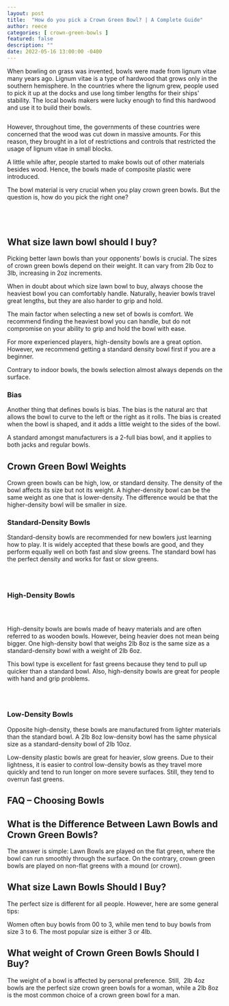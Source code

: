 ```yaml
---
layout: post
title:  "How do you pick a Crown Green Bowl? | A Complete Guide"
author: reece
categories: [ crown-green-bowls ]
featured: false
description: ""
date: 2022-05-16 13:00:00 -0400
---
```

    

<!-- wp:paragraph -->
<p xmlns="http://www.w3.org/1999/xhtml">When bowling on grass was invented, bowls were made from lignum vitae many years ago. Lignum vitae is a type of hardwood that grows only in the southern hemisphere. In the countries where the lignum grew, people used to pick it up at the docks and use long timber lengths for their ships' stability. The local bowls makers were lucky enough to find this hardwood and use it to build their bowls.  </p>
<!-- /wp:paragraph -->

<!-- wp:image {"id":1048,"sizeSlug":"full","linkDestination":"none"} -->
<figure class="wp-block-image size-full"><img src="/img/posts/How-do-you-pick-a-Crown-Green-Bowl.jpg" alt="" class="wp-image-1048"/></figure>
<!-- /wp:image -->

<!-- wp:paragraph -->
<p>However, throughout time, the governments of these countries were concerned that the wood was cut down in massive amounts. For this reason, they brought in a lot of restrictions and controls that restricted the usage of lignum vitae in small blocks.</p>
<!-- /wp:paragraph -->

<!-- wp:paragraph -->
<p>A little while after, people started to make bowls out of other materials besides wood. Hence, the bowls made of composite plastic were introduced.</p>
<!-- /wp:paragraph -->

<!-- wp:paragraph -->
<p>The bowl material is very crucial when you play crown green bowls. But the question is, how do you pick the right one?</p>
<!-- /wp:paragraph -->

<!-- wp:heading -->
<h2><strong> </strong></h2>
<!-- /wp:heading -->

<!-- wp:heading -->
<h2><strong>What size lawn bowl should I buy?</strong></h2>
<!-- /wp:heading -->

<!-- wp:paragraph -->
<p>Picking better lawn bowls than your opponents’ bowls is crucial. The sizes of crown green bowls depend on their weight. It can vary from 2lb 0oz to 3lb, increasing in 2oz increments.</p>
<!-- /wp:paragraph -->

<!-- wp:paragraph -->
<p>When in doubt about which size lawn bowl to buy, always choose the heaviest bowl you can comfortably handle. Naturally, heavier bowls travel great lengths, but they are also harder to grip and hold.</p>
<!-- /wp:paragraph -->

<!-- wp:paragraph -->
<p>The main factor when selecting a new set of bowls is comfort. We recommend finding the heaviest bowl you can handle, but do not compromise on your ability to grip and hold the bowl with ease.</p>
<!-- /wp:paragraph -->

<!-- wp:paragraph -->
<p>For more experienced players, high-density bowls are a great option. However, we recommend getting a standard density bowl first if you are a beginner.</p>
<!-- /wp:paragraph -->

<!-- wp:paragraph -->
<p>Contrary to indoor bowls, the bowls selection almost always depends on the surface.</p>
<!-- /wp:paragraph -->

<!-- wp:heading {"level":3} -->
<h3><strong>Bias</strong></h3>
<!-- /wp:heading -->

<!-- wp:paragraph -->
<p>Another thing that defines bowls is bias. The bias is the natural arc that allows the bowl to curve to the left or the right as it rolls. The bias is created when the bowl is shaped, and it adds a little weight to the sides of the bowl.</p>
<!-- /wp:paragraph -->

<!-- wp:paragraph -->
<p>A standard amongst manufacturers is a 2-full bias bowl, and it applies to both jacks and regular bowls.      </p>
<!-- /wp:paragraph -->

<!-- wp:heading -->
<h2><strong>Crown Green Bowl Weights</strong></h2>
<!-- /wp:heading -->

<!-- wp:paragraph -->
<p>Crown green bowls can be high, low, or standard density. The density of the bowl affects its size but not its weight. A higher-density bowl can be the same weight as one that is lower-density. The difference would be that the higher-density bowl will be smaller in size.</p>
<!-- /wp:paragraph -->

<!-- wp:heading {"level":3} -->
<h3><strong>Standard-Density Bowls</strong></h3>
<!-- /wp:heading -->

<!-- wp:paragraph -->
<p>Standard-density bowls are recommended for new bowlers just learning how to play. It is widely accepted that these bowls are good, and they perform equally well on both fast and slow greens. The standard bowl has the perfect density and works for fast or slow greens.     </p>
<!-- /wp:paragraph -->

<!-- wp:heading {"level":3} -->
<h3><strong> </strong></h3>
<!-- /wp:heading -->

<!-- wp:heading {"level":3} -->
<h3><strong>High-Density Bowls</strong></h3>
<!-- /wp:heading -->

<!-- wp:heading {"level":3} -->
<h3><strong> </strong></h3>
<!-- /wp:heading -->

<!-- wp:paragraph -->
<p>High-density bowls are bowls made of heavy materials and are often referred to as wooden bowls. However, being heavier does not mean being bigger. One high-density bowl that weighs 2lb 8oz is the same size as a standard-density bowl with a weight of 2lb 6oz.</p>
<!-- /wp:paragraph -->

<!-- wp:paragraph -->
<p>This bowl type is excellent for fast greens because they tend to pull up quicker than a standard bowl. Also, high-density bowls are great for people with hand and grip problems.  </p>
<!-- /wp:paragraph -->

<!-- wp:heading {"level":3} -->
<h3><strong> </strong></h3>
<!-- /wp:heading -->

<!-- wp:heading {"level":3} -->
<h3><strong>Low-Density Bowls</strong></h3>
<!-- /wp:heading -->

<!-- wp:paragraph -->
<p>Opposite high-density, these bowls are manufactured from lighter materials than the standard bowl. A 2lb 8oz low-density bowl has the same physical size as a standard-density bowl of 2lb 10oz.</p>
<!-- /wp:paragraph -->

<!-- wp:paragraph -->
<p>Low-density plastic bowls are great for heavier, slow greens. Due to their lightness, it is easier to control low-density bowls as they travel more quickly and tend to run longer on more severe surfaces. Still, they tend to overrun fast greens.    </p>
<!-- /wp:paragraph -->

<!-- wp:heading -->
<h2><strong>FAQ – Choosing Bowls</strong></h2>
<!-- /wp:heading -->

<!-- wp:heading -->
<h2><strong>What is the Difference Between Lawn Bowls and Crown Green Bowls?</strong></h2>
<!-- /wp:heading -->

<!-- wp:paragraph -->
<p>The answer is simple: Lawn Bowls are played on the flat green, where the bowl can run smoothly through the surface. On the contrary, crown green bowls are played on non-flat greens with a mound (or crown).</p>
<!-- /wp:paragraph -->

<!-- wp:heading -->
<h2><strong>What size Lawn Bowls Should I Buy?</strong></h2>
<!-- /wp:heading -->

<!-- wp:paragraph -->
<p>The perfect size is different for all people. However, here are some general tips:</p>
<!-- /wp:paragraph -->

<!-- wp:paragraph -->
<p>Women often buy bowls from 00 to 3, while men tend to buy bowls from size 3 to 6. The most popular size is either 3 or 4lb.</p>
<!-- /wp:paragraph -->

<!-- wp:heading -->
<h2><strong>What weight of Crown Green Bowls Should I Buy?</strong></h2>
<!-- /wp:heading -->

<!-- wp:paragraph -->
<p>The weight of a bowl is affected by personal preference. Still,  2lb 4oz bowls are the perfect size crown green bowls for a woman, while a 2lb 8oz is the most common choice of a crown green bowl for a man.</p>
<!-- /wp:paragraph -->
    